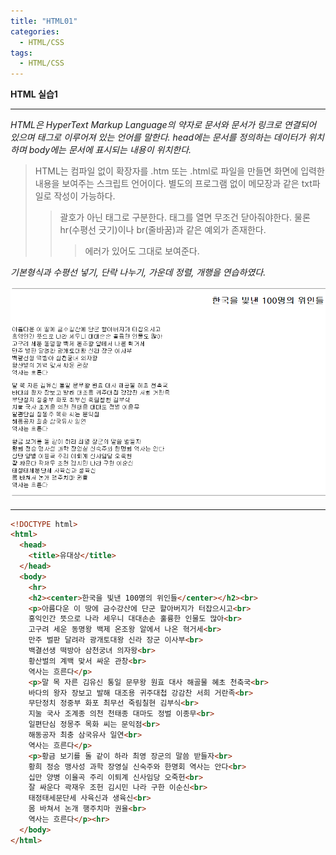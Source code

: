 ```yaml
---
title: "HTML01"
categories:
  - HTML/CSS
tags:
  - HTML/CSS
---
```



__HTML 실습1__

---

*HTML은 HyperText Markup Language의 약자로 문서와 문서가 링크로 연결되어 있으며 태그로 이루어져 있는 언어를 말한다. head에는 문서를 정의하는 데이터가 위치하며 body에는 문서에 표시되는 내용이 위치한다.*

>HTML는 컴파일 없이 확장자를 .htm 또는 .html로 파일을 만들면 화면에 입력한 내용을 보여주는 스크립트 언어이다. 별도의 프로그램 없이 메모장과 같은 txt파일로 작성이 가능하다.
>>괄호가 아닌 태그로 구분한다. 태그를 열면 무조건 닫아줘야한다. 물론 hr(수평선 긋기)이나 br(줄바꿈)과 같은 예외가 존재한다.
>>>에러가 있어도 그대로 보여준다.


*기본형식과 수평선 넣기, 단락 나누기, 가운데 정렬, 개행을 연습하였다.*

![](/assets/img/html/html1.png)

---

```html
<!DOCTYPE html>
<html>
  <head>
    <title>유대상</title>
  </head>
  <body>
    <hr>
    <h2><center>한국을 빛낸 100명의 위인들</center></h2><br>
    <p>아름다운 이 땅에 금수강산에 단군 할아버지가 터잡으시고<br>
    홍익인간 뜻으로 나라 세우니 대대손손 훌륭한 인물도 많아<br>
    고구려 세운 동명왕 백제 온조왕 알에서 나온 혁거세<br>
    만주 벌판 달려라 광개토대왕 신라 장군 이사부<br>
    백결선생 떡방아 삼천궁녀 의자왕<br>
    황산벌의 계백 맞서 싸운 관창<br>
    역사는 흐른다</p>
    <p>말 목 자른 김유신 통일 문무왕 원효 대사 해골물 혜초 천축국<br>
    바다의 왕자 장보고 발해 대조용 귀주대첩 강감찬 서희 거란족<br>
    무단정치 정중부 화포 최무선 죽림칠현 김부식<br>
    지눌 국사 조계종 의천 천태종 대마도 정벌 이종무<br>
    일편단심 정몽주 목화 씨는 문익점<br>
    해동공자 최충 삼국유사 일연<br>
    역사는 흐른다</p>
    <p>황금 보기를 돌 같이 하라 최영 장군의 말씀 받들자<br>
    황희 정승 맹사성 과학 장영실 신숙주와 한명회 역사는 안다<br>
    십만 양병 이율곡 주리 이퇴계 신사임당 오죽헌<br>
    잘 싸운다 곽재우 조헌 김시민 나라 구한 이순신<br>
    태정태세문단세 사육신과 생육신<br>
    몸 바쳐서 논개 행주치마 권율<br>
    역사는 흐른다</p><hr>
  </body>
</html>
```
